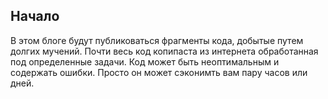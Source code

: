 ## Начало
В этом блоге будут публиковаться фрагменты кода, добытые путем долгих мучений. Почти весь код копипаста из интернета обработанная под определенные задачи. Код может быть неоптимальным и содержать ошибки. Просто он может сэконимть вам пару часов или дней.
